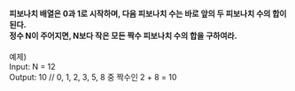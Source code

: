 #### 피보나치 배열은 0과 1로 시작하며, 다음 피보나치 수는 바로 앞의 두 피보나치 수의 합이 된다.<br/> 정수 N이 주어지면, N보다 작은 모든 짝수 피보나치 수의 합을 구하여라.

예제)<br/>
Input: N = 12<br/>
Output: 10 // 0, 1, 2, 3, 5, 8 중 짝수인 2 + 8 = 10
